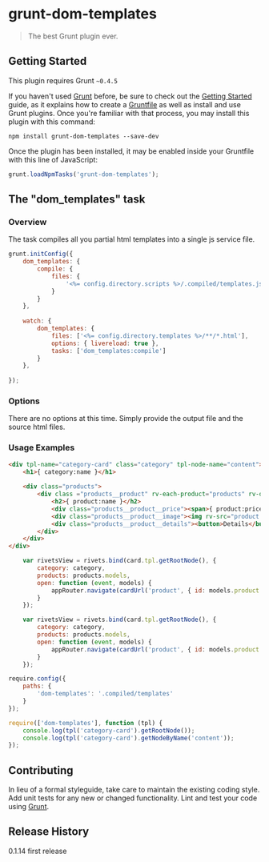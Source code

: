 # grunt-dom-templates

> The best Grunt plugin ever.

## Getting Started
This plugin requires Grunt `~0.4.5`

If you haven't used [Grunt](http://gruntjs.com/) before, be sure to check out the [Getting Started](http://gruntjs.com/getting-started) guide, as it explains how to create a [Gruntfile](http://gruntjs.com/sample-gruntfile) as well as install and use Grunt plugins. Once you're familiar with that process, you may install this plugin with this command:

```shell
npm install grunt-dom-templates --save-dev
```

Once the plugin has been installed, it may be enabled inside your Gruntfile with this line of JavaScript:

```js
grunt.loadNpmTasks('grunt-dom-templates');
```

## The "dom_templates" task

### Overview
The task compiles all you partial html templates into a single js service file. 

```js
grunt.initConfig({
    dom_templates: {
        compile: {
            files: {
                '<%= config.directory.scripts %>/.compiled/templates.js': ['<%= config.directory.templates %>/**/*.html']
            }
        }
    },
    
    watch: {
        dom_templates: {
            files: ['<%= config.directory.templates %>/**/*.html'],
            options: { livereload: true },
            tasks: ['dom_templates:compile']
        }
    },
        
});
```

### Options

There are no options at this time. Simply provide the output file and the source html files.
 
### Usage Examples

```html
<div tpl-name="category-card" class="category" tpl-node-name="content">
    <h1>{ category:name }</h1>
    
    <div class="products">
        <div class ="products__product" rv-each-product="products" rv-on-click="open">
            <h2>{ product:name }</h2>
            <div class="products__product__price"><span>{ product:price | currency }</span></div>
            <div class="products__product__image"><img rv-src="product:image | gallery-img-url" /></div>
            <div class="products__product__details"><button>Details</button></div>
        </div>
    </div>
</div>
```

```js
    var rivetsView = rivets.bind(card.tpl.getRootNode(), {
        category: category,
        products: products.models,
        open: function (event, models) {
            appRouter.navigate(cardUrl('product', { id: models.product.get('id') }));
        }
    });
```

```js
    var rivetsView = rivets.bind(card.tpl.getRootNode(), {
        category: category,
        products: products.models,
        open: function (event, models) {
            appRouter.navigate(cardUrl('product', { id: models.product.get('id') }));
        }
    });
```

```js
require.config({
    paths: {
        'dom-templates': '.compiled/templates'
    }
});
```

```js
require(['dom-templates'], function (tpl) {
    console.log(tpl('category-card').getRootNode());
    console.log(tpl('category-card').getNodeByName('content'));
});
```
 
## Contributing
In lieu of a formal styleguide, take care to maintain the existing coding style. Add unit tests for any new or changed functionality. Lint and test your code using [Grunt](http://gruntjs.com/).

## Release History
0.1.14 first release
